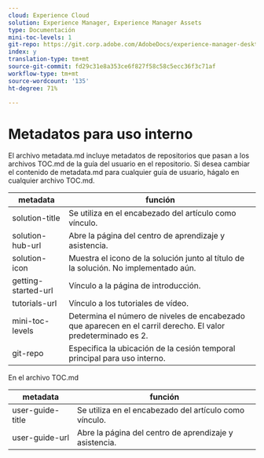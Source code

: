 ```yaml
---
cloud: Experience Cloud
solution: Experience Manager, Experience Manager Assets
type: Documentación
mini-toc-levels: 1
git-repo: https://git.corp.adobe.com/AdobeDocs/experience-manager-desktop-app.es-ES
index: y
translation-type: tm+mt
source-git-commit: fd29c31e8a353ce6f827f58c58c5ecc36f3c71af
workflow-type: tm+mt
source-wordcount: '135'
ht-degree: 71%

---
```



# Metadatos para uso interno

El archivo metadata.md incluye metadatos de repositorios que pasan a los archivos TOC.md de la guía del usuario en el repositorio. Si desea cambiar el contenido de metadata.md para cualquier guía de usuario, hágalo en cualquier archivo TOC.md.

| metadata | función |
|--- |--- |
| solution-title | Se utiliza en el encabezado del artículo como vínculo. |
| solution-hub-url | Abre la página del centro de aprendizaje y asistencia. |
| solution-icon | Muestra el icono de la solución junto al título de la solución. No implementado aún. |
| getting-started-url | Vínculo a la página de introducción. |
| tutorials-url | Vínculo a los tutoriales de vídeo. |
| mini-toc-levels | Determina el número de niveles de encabezado que aparecen en el carril derecho. El valor predeterminado es 2. |
| git-repo | Especifica la ubicación de la cesión temporal principal para uso interno. |

En el archivo TOC.md

| metadata | función |
|--- |--- |
| user-guide-title | Se utiliza en el encabezado del artículo como vínculo. |
| user-guide-url | Abre la página del centro de aprendizaje y asistencia. |
